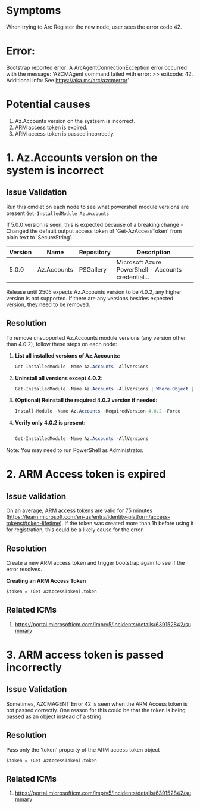 # Symptoms
When trying to Arc Register the new node, user sees the error code 42.

# Error: 
Bootstrap reported error: A ArcAgentConnectionException error occurred with the message: 'AZCMAgent command failed with error:  >> exitcode: 42. Additional Info: See https://aka.ms/arc/azcmerror'

# Potential causes
1. Az.Accounts version on the systsem is incorrect.
2. ARM access token is expired.
3. ARM access token is passed incorrectly.

# 1. Az.Accounts version on the system is incorrect

## Issue Validation
Run this cmdlet on each node to see what powershell module versions are present
`Get-InstalledModule Az.Accounts`

If 5.0.0 version is seen, this is expected because of a breaking change -
Changed the default output access token of 'Get-AzAccessToken' from plain text to 'SecureString'.

| Version | Name        | Repository | Description                                         |
|---------|-------------|------------|-----------------------------------------------------|
| 5.0.0   | Az.Accounts | PSGallery  | Microsoft Azure PowerShell - Accounts credential...  |


Release until 2505 expects Az.Accounts version to be 4.0.2, any higher version is not supported.
If there are any versions besides expected version, they need to be removed.


 ## Resolution
 
 To remove unsupported Az.Accounts module versions (any version other than 4.0.2), follow these steps on each node:
 
 1. **List all installed versions of Az.Accounts:**
    ```powershell
    Get-InstalledModule -Name Az.Accounts -AllVersions
    ```
 
 2. **Uninstall all versions except 4.0.2:**
    ```powershell
    Get-InstalledModule -Name Az.Accounts -AllVersions | Where-Object { $_.Version -ne '4.0.2' } | ForEach-Object { Uninstall-Module -Name Az.Accounts -RequiredVersion $_.Version -Force }
    ```
 
 3. **(Optional) Reinstall the required 4.0.2 version if needed:**
    ```powershell
    Install-Module -Name Az.Accounts -RequiredVersion 4.0.2 -Force
    ```
 
 4. **Verify only 4.0.2 is present:**
    ```powershell

    Get-InstalledModule -Name Az.Accounts -AllVersions
    ```
 
  Note: You may need to run PowerShell as Administrator.


  # 2. ARM Access token is expired

  ## Issue validation

  On an average, ARM access tokens are valid for 75 minutes (https://learn.microsoft.com/en-us/entra/identity-platform/access-tokens#token-lifetime). If the token was created more than 1h before using it for registration, this could be a likely cause for the error.

  ## Resolution
  
  Create a new ARM access token and trigger bootstrap again to see if the error resolves.

  **Creating an ARM Access Token**
    
    $token = (Get-AzAccessToken).token

  ## Related ICMs
  1. https://portal.microsofticm.com/imp/v5/incidents/details/639152842/summary

# 3. ARM access token is passed incorrectly

  ## Issue Validation
  Sometimes, AZCMAGENT Error 42 is seen when the ARM Access token is not passed correctly. One reason for this could be that the token is being passed as an object instead of a string.

  ## Resolution

  Pass only the 'token' property of the ARM access token object
      
    $token = (Get-AzAccessToken).token

  ## Related ICMs
  1. https://portal.microsofticm.com/imp/v5/incidents/details/639152842/summary
    
